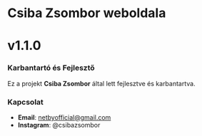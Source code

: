 # Csiba Zsombor weboldala
# v1.1.0

### Karbantartó és Fejlesztő
Ez a projekt **Csiba Zsombor** által lett fejlesztve és karbantartva.

### Kapcsolat
- **Email**: netbyofficial@gmail.com
- **Instagram**: @csibazsombor
